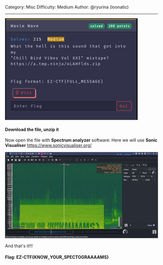 Category: Misc
Difficulty: Medium
Author: @ryurina (loonatic)
___________
![f2bbea954397388942e8e41d127e6db7.png](../_resources/f2bbea954397388942e8e41d127e6db7.png)

#### Download the file, unzip it
Now open the file with **Spectrum analyzer** software:
Here we will use **Sonic Visualiser**
https://www.sonicvisualiser.org/

![Screenshot_2022-05-07_05_02_39.png](../_resources/Screenshot_2022-05-07_05_02_39.png)

And that's it!!! 

#### Flag: EZ-CTF{KNOW_YOUR_SPECTOGRAAAAMS}
